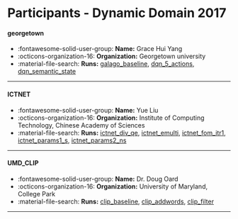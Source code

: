 # Participants - Dynamic Domain 2017 

#### georgetown
 - :fontawesome-solid-user-group: **Name:** Grace Hui Yang
 - :octicons-organization-16: **Organization:** Georgetown university
 - :material-file-search: **Runs:** [galago_baseline](./runs.md#galago_baseline), [dqn_5_actions](./runs.md#dqn_5_actions), [dqn_semantic_state](./runs.md#dqn_semantic_state) 

---
#### ICTNET
 - :fontawesome-solid-user-group: **Name:** Yue Liu
 - :octicons-organization-16: **Organization:** Institute of Computing Technology, Chinese Academy of Sciences
 - :material-file-search: **Runs:** [ictnet_div_qe](./runs.md#ictnet_div_qe), [ictnet_emulti](./runs.md#ictnet_emulti), [ictnet_fom_itr1](./runs.md#ictnet_fom_itr1), [ictnet_params1_s](./runs.md#ictnet_params1_s), [ictnet_params2_ns](./runs.md#ictnet_params2_ns) 

---
#### UMD_CLIP
 - :fontawesome-solid-user-group: **Name:** Dr. Doug Oard
 - :octicons-organization-16: **Organization:** University of Maryland, College Park
 - :material-file-search: **Runs:** [clip_baseline](./runs.md#clip_baseline), [clip_addwords](./runs.md#clip_addwords), [clip_filter](./runs.md#clip_filter) 

---
